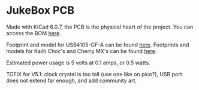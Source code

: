 # JukeBox PCB
Made with KiCad 6.0.7, the PCB is the physical heart of the project. You can access the BOM [here](https://www.digikey.com/en/mylists/list/QC5ACPN0J3).

Footprint and model for USB4105-GF-A can be found [here](https://www.digikey.com/en/products/detail/gct/usb4105-gf-a/11198441). Footprints and models for Kailh Choc's and Cherry MX's can be found [here](https://github.com/kiswitch/kiswitch).

Estimated power usage is 5 volts at 0.1 amps, or 0.5 watts.

TOFIX for V5.1: clock crystal is too tall (use one like on pico?), USB port does not extend far enough, and add community art.
